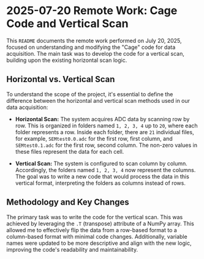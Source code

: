 # 2025-07-20 Remote Work: Cage Code and Vertical Scan

This `README` documents the remote work performed on July 20, 2025, focused on understanding and modifying the "Cage" code for data acquisition. The main task was to develop the code for a vertical scan, building upon the existing horizontal scan logic.

## Horizontal vs. Vertical Scan

To understand the scope of the project, it's essential to define the difference between the horizontal and vertical scan methods used in our data acquisition:

- **Horizontal Scan:** The system acquires ADC data by scanning row by row. This is organized in folders named `1, 2, 3, 4` up to `20`, where each folder represents a row. Inside each folder, there are `21` individual files, for example, `SEMtest0.0.adc` for the first row, first column, and `SEMtest0.1.adc` for the first row, second column. The non-zero values in these files represent the data for each cell.

- **Vertical Scan:** The system is configured to scan column by column. Accordingly, the folders named `1, 2, 3, 4` now represent the columns. The goal was to write a new code that would process the data in this vertical format, interpreting the folders as columns instead of rows.

## Methodology and Key Changes

The primary task was to write the code for the vertical scan. This was achieved by leveraging the `.T` (transpose) attribute of a NumPy array. This allowed me to effectively flip the data from a row-based format to a column-based format with minimal code changes. Additionally, variable names were updated to be more descriptive and align with the new logic, improving the code's readability and maintainability.
